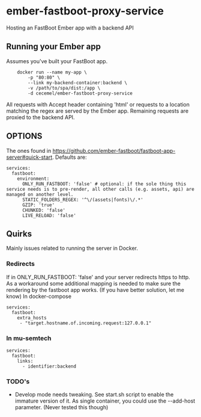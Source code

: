 # ember-fastboot-proxy-service
Hosting an FastBoot Ember app with a backend API

## Running your Ember app
Assumes you've built your FastBoot app.
```
    docker run --name my-app \
        -p "80:80" \
        --link my-backend-container:backend \
        -v /path/to/spa/dist:/app \
        -d cecemel/ember-fastboot-proxy-service
```
All requests with Accept header containing 'html' or requests to a location matching the regex are served by the Ember app.
Remaining requests are proxied to the backend API.
## OPTIONS
The ones found in https://github.com/ember-fastboot/fastboot-app-server#quick-start.
Defaults are:
```
services:
  fastboot:
    environment:
      ONLY_RUN_FASTBOOT: 'false' # optional: if the sole thing this service needs is to pre-render, all other calls (e.g. assets, api) are managed on another level.
      STATIC_FOLDERS_REGEX: '^\/(assets|fonts)\/.*'
      GZIP: 'true'
      CHUNKED: 'false'
      LIVE_RELOAD: 'false'
```
## Quirks

Mainly issues related to running the server in Docker.

### Redirects
If in ONLY_RUN_FASTBOOT: 'false' and your server redirects https to http. As a workaround some additional mapping is needed to make sure the rendering by the fastboot app works. (If you have better solution, let me know)
In docker-compose
```
services:
  fastboot:
    extra_hosts
     - "target.hostname.of.incoming.request:127.0.0.1"
```
### In mu-semtech
```
services:
  fastboot:
    links:
      - identifier:backend
```
### TODO's
  - Develop mode needs tweaking. See start.sh script to enable the immature version of it.
As single container, you could use the --add-host parameter. (Never tested this though)
